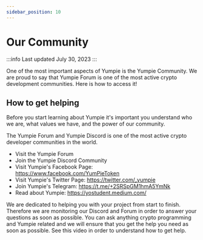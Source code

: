 ```yaml
---
sidebar_position: 10
---
```


# Our Community

:::info
Last updated July 30, 2023
:::

One of the most important aspects of Yumpie is the Yumpie Community. We are proud to say that Yumpie Forum is one of the most active crypto development communities. Here is how to access it!

## How to get helping

Before you start learning about Yumpie it's important you understand who we are, what values we have, and the power of our community.

The Yumpie Forum and Yumpie Discord is one of the most active crypto developer communities in the world.
​​
* Visit the Yumpie Forum
* Join the Yumpie Discord Community
* Visit Yumpie's Facebook Page: https://www.facebook.com/YumPieToken
* Visit Yumpie's Twitter Page: https://twitter.com/_yumpie
* Join Yumpie's Telegram: https://t.me/+2SRSpGM1hmA5YmNk
* Read about Yumpie: https://yostudent.medium.com/

We are dedicated to helping you with your project from start to finish. Therefore we are monitoring our Discord and Forum in order to answer your questions as soon as possible. You can ask anything crypto programming and Yumpie related and we will ensure that you get the help you need as soon as possible.
See this video in order to understand how to get help.
